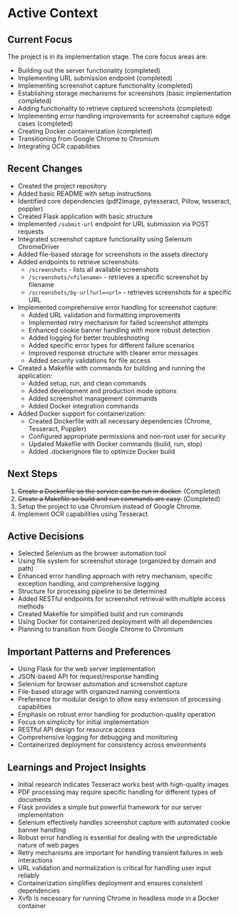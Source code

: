 # Active Context

## Current Focus

The project is in its implementation stage. The core focus areas are:

- Building out the server functionality (completed)
- Implementing URL submission endpoint (completed)
- Implementing screenshot capture functionality (completed)
- Establishing storage mechanisms for screenshots (basic implementation completed)
- Adding functionality to retrieve captured screenshots (completed)
- Implementing error handling improvements for screenshot capture edge cases (completed)
- Creating Docker containerization (completed)
- Transitioning from Google Chrome to Chromium
- Integrating OCR capabilities

## Recent Changes

- Created the project repository
- Added basic README with setup instructions
- Identified core dependencies (pdf2image, pytesseract, Pillow, tesseract, poppler)
- Created Flask application with basic structure
- Implemented `/submit-url` endpoint for URL submission via POST requests
- Integrated screenshot capture functionality using Selenium ChromeDriver
- Added file-based storage for screenshots in the assets directory
- Added endpoints to retrieve screenshots:
  - `/screenshots` - lists all available screenshots
  - `/screenshots/<filename>` - retrieves a specific screenshot by filename
  - `/screenshots/by-url?url=<url>` - retrieves screenshots for a specific URL
- Implemented comprehensive error handling for screenshot capture:
  - Added URL validation and formatting improvements
  - Implemented retry mechanism for failed screenshot attempts
  - Enhanced cookie banner handling with more robust detection
  - Added logging for better troubleshooting
  - Added specific error types for different failure scenarios
  - Improved response structure with clearer error messages
  - Added security validations for file access
- Created a Makefile with commands for building and running the application:
  - Added setup, run, and clean commands
  - Added development and production mode options
  - Added screenshot management commands
  - Added Docker integration commands
- Added Docker support for containerization:
  - Created Dockerfile with all necessary dependencies (Chrome, Tesseract, Poppler)
  - Configured appropriate permissions and non-root user for security
  - Updated Makefile with Docker commands (build, run, stop)
  - Added .dockerignore file to optimize Docker build

## Next Steps

1. ~~Create a Dockerfile so the service can be run in docker.~~ (Completed)
2. ~~Create a Makefile so build and run commands are easy.~~ (Completed)
3. Setup the project to use Chromium instead of Google Chrome.
4. Implement OCR capabilities using Tesseract.

## Active Decisions

- Selected Selenium as the browser automation tool
- Using file system for screenshot storage (organized by domain and path)
- Enhanced error handling approach with retry mechanism, specific exception handling, and comprehensive logging
- Structure for processing pipeline to be determined
- Added RESTful endpoints for screenshot retrieval with multiple access methods
- Created Makefile for simplified build and run commands
- Using Docker for containerized deployment with all dependencies
- Planning to transition from Google Chrome to Chromium

## Important Patterns and Preferences

- Using Flask for the web server implementation
- JSON-based API for request/response handling
- Selenium for browser automation and screenshot capture
- File-based storage with organized naming conventions
- Preference for modular design to allow easy extension of processing capabilities
- Emphasis on robust error handling for production-quality operation
- Focus on simplicity for initial implementation
- RESTful API design for resource access
- Comprehensive logging for debugging and monitoring
- Containerized deployment for consistency across environments

## Learnings and Project Insights

- Initial research indicates Tesseract works best with high-quality images
- PDF processing may require specific handling for different types of documents
- Flask provides a simple but powerful framework for our server implementation
- Selenium effectively handles screenshot capture with automated cookie banner handling
- Robust error handling is essential for dealing with the unpredictable nature of web pages
- Retry mechanisms are important for handling transient failures in web interactions
- URL validation and normalization is critical for handling user input reliably
- Containerization simplifies deployment and ensures consistent dependencies
- Xvfb is necessary for running Chrome in headless mode in a Docker container
